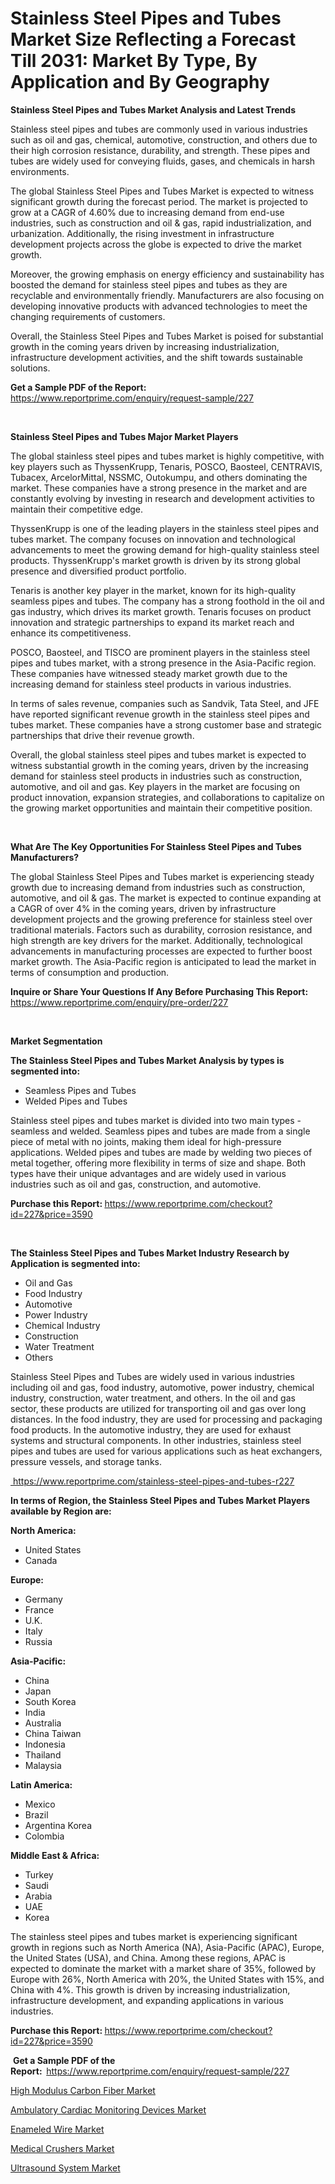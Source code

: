<p><h1>Stainless Steel Pipes and Tubes Market Size Reflecting a Forecast Till 2031: Market By Type, By Application and By Geography</h1></p><p><strong>Stainless Steel Pipes and Tubes Market Analysis and Latest Trends</strong></p>
<p><p>Stainless steel pipes and tubes are commonly used in various industries such as oil and gas, chemical, automotive, construction, and others due to their high corrosion resistance, durability, and strength. These pipes and tubes are widely used for conveying fluids, gases, and chemicals in harsh environments.</p><p>The global Stainless Steel Pipes and Tubes Market is expected to witness significant growth during the forecast period. The market is projected to grow at a CAGR of 4.60% due to increasing demand from end-use industries, such as construction and oil & gas, rapid industrialization, and urbanization. Additionally, the rising investment in infrastructure development projects across the globe is expected to drive the market growth.</p><p>Moreover, the growing emphasis on energy efficiency and sustainability has boosted the demand for stainless steel pipes and tubes as they are recyclable and environmentally friendly. Manufacturers are also focusing on developing innovative products with advanced technologies to meet the changing requirements of customers.</p><p>Overall, the Stainless Steel Pipes and Tubes Market is poised for substantial growth in the coming years driven by increasing industrialization, infrastructure development activities, and the shift towards sustainable solutions.</p></p>
<p><strong>Get a Sample PDF of the Report:&nbsp;</strong> <a href="https://www.reportprime.com/enquiry/request-sample/227">https://www.reportprime.com/enquiry/request-sample/227</a></p>
<p>&nbsp;</p>
<p><strong>Stainless Steel Pipes and Tubes Major Market Players</strong></p>
<p><p>The global stainless steel pipes and tubes market is highly competitive, with key players such as ThyssenKrupp, Tenaris, POSCO, Baosteel, CENTRAVIS, Tubacex, ArcelorMittal, NSSMC, Outokumpu, and others dominating the market. These companies have a strong presence in the market and are constantly evolving by investing in research and development activities to maintain their competitive edge.</p><p>ThyssenKrupp is one of the leading players in the stainless steel pipes and tubes market. The company focuses on innovation and technological advancements to meet the growing demand for high-quality stainless steel products. ThyssenKrupp's market growth is driven by its strong global presence and diversified product portfolio.</p><p>Tenaris is another key player in the market, known for its high-quality seamless pipes and tubes. The company has a strong foothold in the oil and gas industry, which drives its market growth. Tenaris focuses on product innovation and strategic partnerships to expand its market reach and enhance its competitiveness.</p><p>POSCO, Baosteel, and TISCO are prominent players in the stainless steel pipes and tubes market, with a strong presence in the Asia-Pacific region. These companies have witnessed steady market growth due to the increasing demand for stainless steel products in various industries.</p><p>In terms of sales revenue, companies such as Sandvik, Tata Steel, and JFE have reported significant revenue growth in the stainless steel pipes and tubes market. These companies have a strong customer base and strategic partnerships that drive their revenue growth.</p><p>Overall, the global stainless steel pipes and tubes market is expected to witness substantial growth in the coming years, driven by the increasing demand for stainless steel products in industries such as construction, automotive, and oil and gas. Key players in the market are focusing on product innovation, expansion strategies, and collaborations to capitalize on the growing market opportunities and maintain their competitive position.</p></p>
<p>&nbsp;</p>
<p><strong>What Are The Key Opportunities For Stainless Steel Pipes and Tubes Manufacturers?</strong></p>
<p><p>The global Stainless Steel Pipes and Tubes market is experiencing steady growth due to increasing demand from industries such as construction, automotive, and oil & gas. The market is expected to continue expanding at a CAGR of over 4% in the coming years, driven by infrastructure development projects and the growing preference for stainless steel over traditional materials. Factors such as durability, corrosion resistance, and high strength are key drivers for the market. Additionally, technological advancements in manufacturing processes are expected to further boost market growth. The Asia-Pacific region is anticipated to lead the market in terms of consumption and production.</p></p>
<p><strong>Inquire or Share Your Questions If Any Before Purchasing This Report:</strong> <a href="https://www.reportprime.com/enquiry/pre-order/227">https://www.reportprime.com/enquiry/pre-order/227</a></p>
<p>&nbsp;</p>
<p><strong>Market Segmentation</strong></p>
<p><strong>The Stainless Steel Pipes and Tubes Market Analysis by types is segmented into:</strong></p>
<p><ul><li>Seamless Pipes and Tubes</li><li>Welded Pipes and Tubes</li></ul></p>
<p><p>Stainless steel pipes and tubes market is divided into two main types - seamless and welded. Seamless pipes and tubes are made from a single piece of metal with no joints, making them ideal for high-pressure applications. Welded pipes and tubes are made by welding two pieces of metal together, offering more flexibility in terms of size and shape. Both types have their unique advantages and are widely used in various industries such as oil and gas, construction, and automotive.</p></p>
<p><strong>Purchase this Report:&nbsp;</strong><a href="https://www.reportprime.com/checkout?id=227&price=3590">https://www.reportprime.com/checkout?id=227&price=3590</a></p>
<p>&nbsp;</p>
<p><strong>The Stainless Steel Pipes and Tubes Market Industry Research by Application is segmented into:</strong></p>
<p><ul><li>Oil and Gas</li><li>Food Industry</li><li>Automotive</li><li>Power Industry</li><li>Chemical Industry</li><li>Construction</li><li>Water Treatment</li><li>Others</li></ul></p>
<p><p>Stainless Steel Pipes and Tubes are widely used in various industries including oil and gas, food industry, automotive, power industry, chemical industry, construction, water treatment, and others. In the oil and gas sector, these products are utilized for transporting oil and gas over long distances. In the food industry, they are used for processing and packaging food products. In the automotive industry, they are used for exhaust systems and structural components. In other industries, stainless steel pipes and tubes are used for various applications such as heat exchangers, pressure vessels, and storage tanks.</p></p>
<p><a href="https://www.reportprime.com/stainless-steel-pipes-and-tubes-r227">&nbsp;https://www.reportprime.com/stainless-steel-pipes-and-tubes-r227</a></p>
<p><strong>In terms of Region, the Stainless Steel Pipes and Tubes Market Players available by Region are:</strong></p>
<p>
    <p> <strong> North America: </strong>
        <ul>
            <li>United States</li>
            <li>Canada</li>
        </ul>
        </p> 
    <p> <strong> Europe: </strong>
        <ul>
            <li>Germany</li>
            <li>France</li>
            <li>U.K.</li>
            <li>Italy</li>
            <li>Russia</li>
        </ul>
        </p> 
    <p> <strong> Asia-Pacific: </strong>
        <ul>
            <li>China</li>
            <li>Japan</li>
            <li>South Korea</li>
            <li>India</li>
            <li>Australia</li>
            <li>China Taiwan</li>
            <li>Indonesia</li>
            <li>Thailand</li>
            <li>Malaysia</li>
        </ul>
        </p> 
    <p> <strong> Latin America: </strong>
        <ul>
            <li>Mexico</li>
            <li>Brazil</li>
            <li>Argentina Korea</li>
            <li>Colombia</li>
        </ul>
        </p> 
    <p> <strong> Middle East & Africa: </strong>
        <ul>
            <li>Turkey</li>
            <li>Saudi</li>
            <li>Arabia</li>
            <li>UAE</li>
            <li>Korea</li>
        </ul>
    </p>
    </p>
<p><p>The stainless steel pipes and tubes market is experiencing significant growth in regions such as North America (NA), Asia-Pacific (APAC), Europe, the United States (USA), and China. Among these regions, APAC is expected to dominate the market with a market share of 35%, followed by Europe with 26%, North America with 20%, the United States with 15%, and China with 4%. This growth is driven by increasing industrialization, infrastructure development, and expanding applications in various industries.</p></p>
<p><strong>Purchase this Report: </strong><a href="https://www.reportprime.com/checkout?id=227&price=3590">https://www.reportprime.com/checkout?id=227&price=3590</a></p>
<p>&nbsp;<strong>Get a Sample PDF of the Report:&nbsp;&nbsp;</strong><a href="https://www.reportprime.com/enquiry/request-sample/227">https://www.reportprime.com/enquiry/request-sample/227</a></p>
<p><strong></strong></p>
<p><p><a href="https://github.com/drzsklfn31/Market-Research-Report-List-1/blob/main/high-modulus-carbon-fiber-market.md">High Modulus Carbon Fiber Market</a></p><p><a href="https://medium.com/@sean.peake0978/ambulatory-cardiac-monitoring-devices-market-analysis-report-global-insights-by-region-type-7df19afd2ebe">Ambulatory Cardiac Monitoring Devices Market</a></p><p><a href="https://github.com/bmorecock/Market-Research-Report-List-4/blob/main/enameled-wire-market.md">Enameled Wire Market</a></p><p><a href="https://issuu.com/reportprime-2/docs/medical-crushers-market-size-2030.p_55e96cf5e25b14">Medical Crushers Market</a></p><p><a href="https://medium.com/@lianapter60/future-trends-in-global-ultrasound-system-market-market-insights-and-analysis-from-2024-to-2031-in-4943f116d80d">Ultrasound System Market</a></p></p>